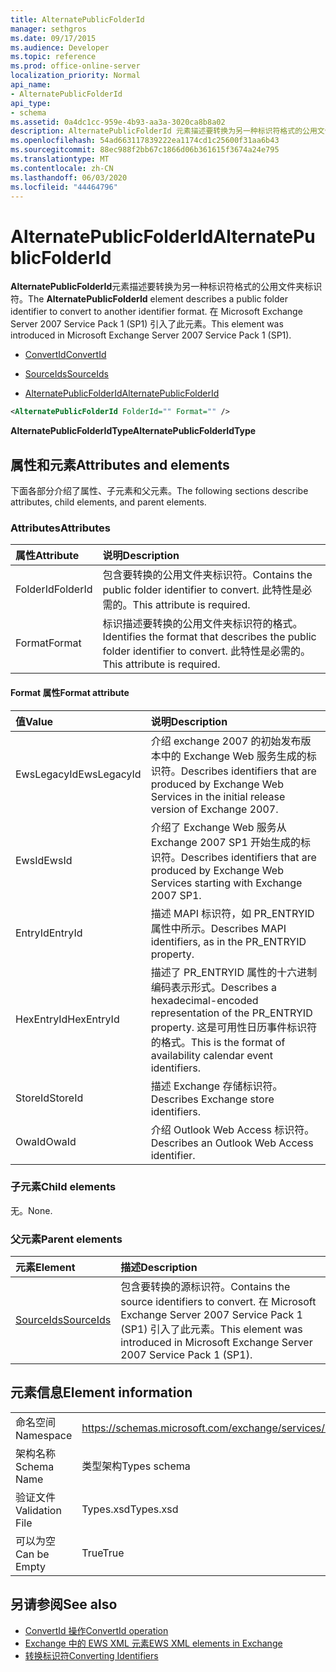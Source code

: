 ```yaml
---
title: AlternatePublicFolderId
manager: sethgros
ms.date: 09/17/2015
ms.audience: Developer
ms.topic: reference
ms.prod: office-online-server
localization_priority: Normal
api_name:
- AlternatePublicFolderId
api_type:
- schema
ms.assetid: 0a4dc1cc-959e-4b93-aa3a-3020ca8b8a02
description: AlternatePublicFolderId 元素描述要转换为另一种标识符格式的公用文件夹标识符。 在 Microsoft Exchange Server 2007 Service Pack 1 (SP1) 引入了此元素。
ms.openlocfilehash: 54ad663117839222ea1174cd1c25600f31aa6b43
ms.sourcegitcommit: 88ec988f2bb67c1866d06b361615f3674a24e795
ms.translationtype: MT
ms.contentlocale: zh-CN
ms.lasthandoff: 06/03/2020
ms.locfileid: "44464796"
---
```

# <a name="alternatepublicfolderid"></a><span data-ttu-id="c94a2-104">AlternatePublicFolderId</span><span class="sxs-lookup"><span data-stu-id="c94a2-104">AlternatePublicFolderId</span></span>

<span data-ttu-id="c94a2-105">**AlternatePublicFolderId**元素描述要转换为另一种标识符格式的公用文件夹标识符。</span><span class="sxs-lookup"><span data-stu-id="c94a2-105">The **AlternatePublicFolderId** element describes a public folder identifier to convert to another identifier format.</span></span> <span data-ttu-id="c94a2-106">在 Microsoft Exchange Server 2007 Service Pack 1 (SP1) 引入了此元素。</span><span class="sxs-lookup"><span data-stu-id="c94a2-106">This element was introduced in Microsoft Exchange Server 2007 Service Pack 1 (SP1).</span></span> 
  
- [<span data-ttu-id="c94a2-107">ConvertId</span><span class="sxs-lookup"><span data-stu-id="c94a2-107">ConvertId</span></span>](convertid.md)
  
- [<span data-ttu-id="c94a2-108">SourceIds</span><span class="sxs-lookup"><span data-stu-id="c94a2-108">SourceIds</span></span>](sourceids.md)
  
- [<span data-ttu-id="c94a2-109">AlternatePublicFolderId</span><span class="sxs-lookup"><span data-stu-id="c94a2-109">AlternatePublicFolderId</span></span>](alternatepublicfolderid.md)
  
```xml
<AlternatePublicFolderId FolderId="" Format="" />
```

 <span data-ttu-id="c94a2-110">**AlternatePublicFolderIdType**</span><span class="sxs-lookup"><span data-stu-id="c94a2-110">**AlternatePublicFolderIdType**</span></span>
## <a name="attributes-and-elements"></a><span data-ttu-id="c94a2-111">属性和元素</span><span class="sxs-lookup"><span data-stu-id="c94a2-111">Attributes and elements</span></span>

<span data-ttu-id="c94a2-112">下面各部分介绍了属性、子元素和父元素。</span><span class="sxs-lookup"><span data-stu-id="c94a2-112">The following sections describe attributes, child elements, and parent elements.</span></span>
  
### <a name="attributes"></a><span data-ttu-id="c94a2-113">Attributes</span><span class="sxs-lookup"><span data-stu-id="c94a2-113">Attributes</span></span>

|<span data-ttu-id="c94a2-114">**属性**</span><span class="sxs-lookup"><span data-stu-id="c94a2-114">**Attribute**</span></span>|<span data-ttu-id="c94a2-115">**说明**</span><span class="sxs-lookup"><span data-stu-id="c94a2-115">**Description**</span></span>|
|:-----|:-----|
|<span data-ttu-id="c94a2-116">FolderId</span><span class="sxs-lookup"><span data-stu-id="c94a2-116">FolderId</span></span>  <br/> |<span data-ttu-id="c94a2-117">包含要转换的公用文件夹标识符。</span><span class="sxs-lookup"><span data-stu-id="c94a2-117">Contains the public folder identifier to convert.</span></span> <span data-ttu-id="c94a2-118">此特性是必需的。</span><span class="sxs-lookup"><span data-stu-id="c94a2-118">This attribute is required.</span></span>  <br/> |
|<span data-ttu-id="c94a2-119">Format</span><span class="sxs-lookup"><span data-stu-id="c94a2-119">Format</span></span>  <br/> |<span data-ttu-id="c94a2-120">标识描述要转换的公用文件夹标识符的格式。</span><span class="sxs-lookup"><span data-stu-id="c94a2-120">Identifies the format that describes the public folder identifier to convert.</span></span> <span data-ttu-id="c94a2-121">此特性是必需的。</span><span class="sxs-lookup"><span data-stu-id="c94a2-121">This attribute is required.</span></span>  <br/> |
   
#### <a name="format-attribute"></a><span data-ttu-id="c94a2-122">Format 属性</span><span class="sxs-lookup"><span data-stu-id="c94a2-122">Format attribute</span></span>

|<span data-ttu-id="c94a2-123">**值**</span><span class="sxs-lookup"><span data-stu-id="c94a2-123">**Value**</span></span>|<span data-ttu-id="c94a2-124">**说明**</span><span class="sxs-lookup"><span data-stu-id="c94a2-124">**Description**</span></span>|
|:-----|:-----|
|<span data-ttu-id="c94a2-125">EwsLegacyId</span><span class="sxs-lookup"><span data-stu-id="c94a2-125">EwsLegacyId</span></span>  <br/> |<span data-ttu-id="c94a2-126">介绍 exchange 2007 的初始发布版本中的 Exchange Web 服务生成的标识符。</span><span class="sxs-lookup"><span data-stu-id="c94a2-126">Describes identifiers that are produced by Exchange Web Services in the initial release version of Exchange 2007.</span></span>  <br/> |
|<span data-ttu-id="c94a2-127">EwsId</span><span class="sxs-lookup"><span data-stu-id="c94a2-127">EwsId</span></span>  <br/> |<span data-ttu-id="c94a2-128">介绍了 Exchange Web 服务从 Exchange 2007 SP1 开始生成的标识符。</span><span class="sxs-lookup"><span data-stu-id="c94a2-128">Describes identifiers that are produced by Exchange Web Services starting with Exchange 2007 SP1.</span></span>  <br/> |
|<span data-ttu-id="c94a2-129">EntryId</span><span class="sxs-lookup"><span data-stu-id="c94a2-129">EntryId</span></span>  <br/> |<span data-ttu-id="c94a2-130">描述 MAPI 标识符，如 PR_ENTRYID 属性中所示。</span><span class="sxs-lookup"><span data-stu-id="c94a2-130">Describes MAPI identifiers, as in the PR_ENTRYID property.</span></span>  <br/> |
|<span data-ttu-id="c94a2-131">HexEntryId</span><span class="sxs-lookup"><span data-stu-id="c94a2-131">HexEntryId</span></span>  <br/> |<span data-ttu-id="c94a2-132">描述了 PR_ENTRYID 属性的十六进制编码表示形式。</span><span class="sxs-lookup"><span data-stu-id="c94a2-132">Describes a hexadecimal-encoded representation of the PR_ENTRYID property.</span></span> <span data-ttu-id="c94a2-133">这是可用性日历事件标识符的格式。</span><span class="sxs-lookup"><span data-stu-id="c94a2-133">This is the format of availability calendar event identifiers.</span></span>  <br/> |
|<span data-ttu-id="c94a2-134">StoreId</span><span class="sxs-lookup"><span data-stu-id="c94a2-134">StoreId</span></span>  <br/> |<span data-ttu-id="c94a2-135">描述 Exchange 存储标识符。</span><span class="sxs-lookup"><span data-stu-id="c94a2-135">Describes Exchange store identifiers.</span></span>  <br/> |
|<span data-ttu-id="c94a2-136">OwaId</span><span class="sxs-lookup"><span data-stu-id="c94a2-136">OwaId</span></span>  <br/> |<span data-ttu-id="c94a2-137">介绍 Outlook Web Access 标识符。</span><span class="sxs-lookup"><span data-stu-id="c94a2-137">Describes an Outlook Web Access identifier.</span></span>  <br/> |
   
### <a name="child-elements"></a><span data-ttu-id="c94a2-138">子元素</span><span class="sxs-lookup"><span data-stu-id="c94a2-138">Child elements</span></span>

<span data-ttu-id="c94a2-139">无。</span><span class="sxs-lookup"><span data-stu-id="c94a2-139">None.</span></span>
  
### <a name="parent-elements"></a><span data-ttu-id="c94a2-140">父元素</span><span class="sxs-lookup"><span data-stu-id="c94a2-140">Parent elements</span></span>

|<span data-ttu-id="c94a2-141">**元素**</span><span class="sxs-lookup"><span data-stu-id="c94a2-141">**Element**</span></span>|<span data-ttu-id="c94a2-142">**描述**</span><span class="sxs-lookup"><span data-stu-id="c94a2-142">**Description**</span></span>|
|:-----|:-----|
|[<span data-ttu-id="c94a2-143">SourceIds</span><span class="sxs-lookup"><span data-stu-id="c94a2-143">SourceIds</span></span>](sourceids.md) <br/> |<span data-ttu-id="c94a2-144">包含要转换的源标识符。</span><span class="sxs-lookup"><span data-stu-id="c94a2-144">Contains the source identifiers to convert.</span></span> <span data-ttu-id="c94a2-145">在 Microsoft Exchange Server 2007 Service Pack 1 (SP1) 引入了此元素。</span><span class="sxs-lookup"><span data-stu-id="c94a2-145">This element was introduced in Microsoft Exchange Server 2007 Service Pack 1 (SP1).</span></span>  <br/> |
   
## <a name="element-information"></a><span data-ttu-id="c94a2-146">元素信息</span><span class="sxs-lookup"><span data-stu-id="c94a2-146">Element information</span></span>

|||
|:-----|:-----|
|<span data-ttu-id="c94a2-147">命名空间</span><span class="sxs-lookup"><span data-stu-id="c94a2-147">Namespace</span></span>  <br/> |https://schemas.microsoft.com/exchange/services/2006/types  <br/> |
|<span data-ttu-id="c94a2-148">架构名称</span><span class="sxs-lookup"><span data-stu-id="c94a2-148">Schema Name</span></span>  <br/> |<span data-ttu-id="c94a2-149">类型架构</span><span class="sxs-lookup"><span data-stu-id="c94a2-149">Types schema</span></span>  <br/> |
|<span data-ttu-id="c94a2-150">验证文件</span><span class="sxs-lookup"><span data-stu-id="c94a2-150">Validation File</span></span>  <br/> |<span data-ttu-id="c94a2-151">Types.xsd</span><span class="sxs-lookup"><span data-stu-id="c94a2-151">Types.xsd</span></span>  <br/> |
|<span data-ttu-id="c94a2-152">可以为空</span><span class="sxs-lookup"><span data-stu-id="c94a2-152">Can be Empty</span></span>  <br/> |<span data-ttu-id="c94a2-153">True</span><span class="sxs-lookup"><span data-stu-id="c94a2-153">True</span></span>  <br/> |
   
## <a name="see-also"></a><span data-ttu-id="c94a2-154">另请参阅</span><span class="sxs-lookup"><span data-stu-id="c94a2-154">See also</span></span>

- [<span data-ttu-id="c94a2-155">ConvertId 操作</span><span class="sxs-lookup"><span data-stu-id="c94a2-155">ConvertId operation</span></span>](convertid-operation.md)
- [<span data-ttu-id="c94a2-156">Exchange 中的 EWS XML 元素</span><span class="sxs-lookup"><span data-stu-id="c94a2-156">EWS XML elements in Exchange</span></span>](ews-xml-elements-in-exchange.md)
- [<span data-ttu-id="c94a2-157">转换标识符</span><span class="sxs-lookup"><span data-stu-id="c94a2-157">Converting Identifiers</span></span>](https://msdn.microsoft.com/library/a5391746-b6ef-4f48-8fc8-8255258651aa%28Office.15%29.aspx)

